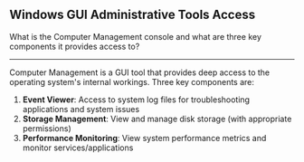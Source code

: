 ## Windows GUI Administrative Tools Access

What is the Computer Management console and what are three key components it provides access to?

---

Computer Management is a GUI tool that provides deep access to the operating system's internal workings. Three key components are:
1. **Event Viewer**: Access to system log files for troubleshooting applications and system issues
2. **Storage Management**: View and manage disk storage (with appropriate permissions)
3. **Performance Monitoring**: View system performance metrics and monitor services/applications

